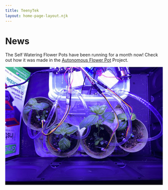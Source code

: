 ```yaml
---
title: TeenyTek
layout: home-page-layout.njk
---
```


# News

The Self Watering Flower Pots have been running for a month now! Check out how it was made in the [Autonomous Flower Pot](/projects) Project.

![Self Watering System](img/setup-march.jpeg)